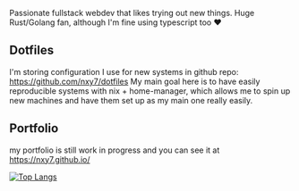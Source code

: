 Passionate fullstack webdev that likes trying out new things.
Huge Rust/Golang fan, although I'm fine using typescript too ❤️

## Dotfiles
I'm storing configuration I use for new systems in github repo: https://github.com/nxy7/dotfiles
My main goal here is to have easily reproducible systems with nix + home-manager, which allows me to
spin up new machines and have them set up as my main one really easily.

## Portfolio
my portfolio is still work in progress and you can see it at https://nxy7.github.io/

[![Top Langs](https://github-readme-stats.vercel.app/api/top-langs/?username=nxy7)](https://github.com/anuraghazra/github-readme-stats)

